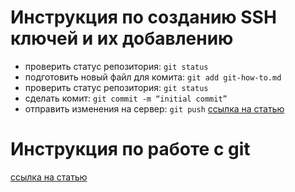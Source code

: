 # Инструкция по созданию SSH ключей и их добавлению
* проверить статус репозитория: `git status`
* подготовить новый файл для комита: `git add git-how-to.md`
* проверить статус репозитория: `git status`
* сделать комит: `git commit -m “initial commit”`
* отправить изменения на сервер: `git push`
[ссылка на статью](https://lms.mipt.ru/pluginfile.php/81407/mod_resource/content/1/GitHub%20%D0%B0%D0%B2%D1%82%D0%BE%D1%80%D0%B8%D0%B7%D0%B0%D1%86%D0%B8%D1%8F%20%D0%BF%D0%BE%20SSH.pdf)
# Инструкция по работе с git
[ссылка на статью](https://lms.mipt.ru/pluginfile.php/81406/mod_resource/content/2/%D0%A2%D1%83%D1%82%D0%BE%D1%80%D0%B8%D0%B0%D0%BB%20%D0%BF%D0%BE%20Git.pdf)
